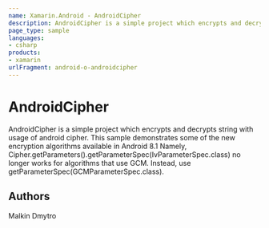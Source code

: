 ```yaml
---
name: Xamarin.Android - AndroidCipher
description: AndroidCipher is a simple project which encrypts and decrypts string with usage of android cipher. This sample demonstrates some of the new...
page_type: sample
languages:
- csharp
products:
- xamarin
urlFragment: android-o-androidcipher
---
```

# AndroidCipher

AndroidCipher is a simple project which encrypts and decrypts string with usage of  android cipher.
This sample demonstrates some of the new encryption algorithms available in Android 8.1
Namely, Cipher.getParameters().getParameterSpec(IvParameterSpec.class) no longer works for algorithms that use GCM. Instead, use getParameterSpec(GCMParameterSpec.class).

## Authors

Malkin Dmytro